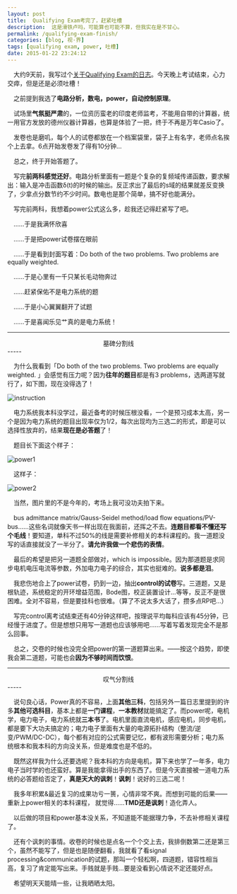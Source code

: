 ```yaml
---
layout: post
title:  Qualifying Exam考完了，赶紧吐槽
description:  这是滑铁卢吗，可能算也可能不算，但我实在是不甘心。
permalink: /qualifying-exam-finish/
categories: [blog, 视·界]
tags: [qualifying exam, power, 吐槽]
date: 2015-01-22 23:24:12
--- 
```


　大约9天前，我写过个[关于Qualifying Exam的日志](http://dlyang.me/qualifying-exam/)。今天晚上考试结束，心力交瘁，但是还是必须吐槽！

　之前提到我选了**电路分析，数电，power，自动控制原理**。

　试场里**气氛挺严肃**的，一位资历蛮老的印度老师监考，不能用自带的计算器，统一用官方发放的德州仪器计算器，也算是体验了一把，终于不再是万年Casio了。

　发卷也是磨叽，每个人的试卷都放在一个档案袋里，袋子上有名字，老师点名挨个上去拿。6点开始发卷发了得有10分钟…

　总之，终于开始答题了。

　写完**前两科感觉还好**。电路分析里面有一题是个复杂的复频域传递函数，要求解出：输入是冲击函数δ(t)的时候的输出。反正求出了最后的s域的结果就差反变换了，少拿点分数节约不少时间。数电也是那个简单，搞不好也能满分。

　写完前两科，我想着power公式这么多，趁我还记得赶紧写了吧。

　……于是我满怀欣喜

　……于是把power试卷摆在眼前

　……于是看到封面写着：Do both of the two problems. Two problems are equally weighted. 

　……于是心里有一千只某长毛动物奔过

　……赶紧保佑不是电力系统的题

　……于是小心翼翼翻开了试题

　……于是喜闻乐见艹真的是电力系统！

-----
<center>墓碑分割线</center>
-----

　为什么我看到「Do both of the two problems. Two problems are equally weighted. 」会感觉有压力呢？因为**往年的题目**都是有3 problems，选两道写就行了，如下图，现在没得选了！

![instruction]({{site.img-hosting}}/Pic4Post/qualifying-exam-finish/instruction1.jpg '27Instruction')

　电力系统我本科没学过，最近备考的时候压根没看，一个是预习成本太高，另一个是因为电力系统的题目出现率仅为1/2，每次出现均为三选二的形式，即是可以选择性放弃的，结果**现在是必答题**了！

　题目长下面这个样子：

![power1]({{site.img-hosting}}/Pic4Post/qualifying-exam-finish/power1.jpg 'Power System1')

　这样子：

![power2]({{site.img-hosting}}/Pic4Post/qualifying-exam-finish/power2.jpg 'Power System2')

　当然，图片里的不是今年的，考场上我可没功夫拍下来。 

　bus admittance matrix/Gauss-Seidel method/load flow equations/PV-bus……这些名词就像天书一样出现在我面前，还挥之不去。**连题目都看不懂还写个毛线**！要知道，单科不过50%的线是需要补修相关的本科课程的。我一道题没写的话直接就没了一半分了。**请允许我做一个悲伤的表情**。

　最后的希望是把另一道题全部做对，which is impossible。因为那道题是求同步电机电压电流等参数，外加电力电子的综合，其实也挺难的。**说多都是泪**。

　我悲伤地合上了power试卷，扔到一边，抽出**control的试卷**写。三道题，又是根轨迹，系统稳定的开环增益范围，Bode图，校正装置设计…等等，反正不是很困难。全对不容易，但是要挂科也很难。（算了不说太多大话了，攒多点RP吧…）

　写完control离考试结束还有40分钟这样吧，按理说平均每科应该有45分钟，已经慢于进度了。但是想想只用写一道题也应该够用吧……写着写着发现完全不是那么回事。

　总之，交卷的时候也没完全把power的第一道题算出来。——按这个趋势，即使我会第二道题，可能也会**因为不够时间而饮恨**。

-----
<center>叹气分割线</center>
-----

　说句良心话，Power真的不容易，上面**其他三科**，包括另外一篇日志里提到的许多**其他可选科目**，基本上都是**一门课程**，**一本教材**就能搞定了。而power呢，电机学，电力电子，电力系统就**三本书**了。电机里面直流电机，感应电机，同步电机，都是要下大功夫搞定的；电力电子里面有大量的电源拓扑结构（整流/逆变/PWM/DC-DC），每个都有对应的公式需要记忆，都有波形需要分析；电力系统根本和我本科的方向没关系，但是难度也是不低的。

　既然这样我为什么还要选呢？我本科的方向是电机，算下来也学了一年多，电力电子当时学的也还蛮好。算是我能拿得出手的东西了。但是今天直接被一道电力系统的必答题给否定了，**真是天大的讽刺**！**讽刺**！说好的三选二呢！

　我多年积累&最近复习的成果功亏一篑，心情非常不爽。而想到可能的后果——重新上power相关的本科课程， 就觉得……**TMD还是讽刺**！造化弄人。

　以后做的项目和power基本没关系，不知道能不能据理力争，不去补修相关课程了。

　还有个讽刺的事情。收卷的时候也是点名一个个交上去，我排倒数第二还是第三个，虽然不能写了，但是也是随便翻看，我就看了看signal processing&communication的试题，那叫一个轻松啊，四道题，错容性相当高，复习了肯定能写出来。手贱就是手贱…要是没看到心情说不定还能好点。

　希望明天天能晴一些，让我晒晒太阳。